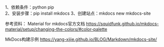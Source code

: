 1、依赖条件：python  pip  
2、安装步骤：pip install mkdocs
3、创建站点：mkdocs new mkdocs-site



参考资料：
Material for mkdocs官方文档
https://squidfunk.github.io/mkdocs-material/setup/changing-the-colors/#color-palette

MkDocs构建示例
https://yang-xijie.github.io/BLOG/Markdown/mkdocs-site/